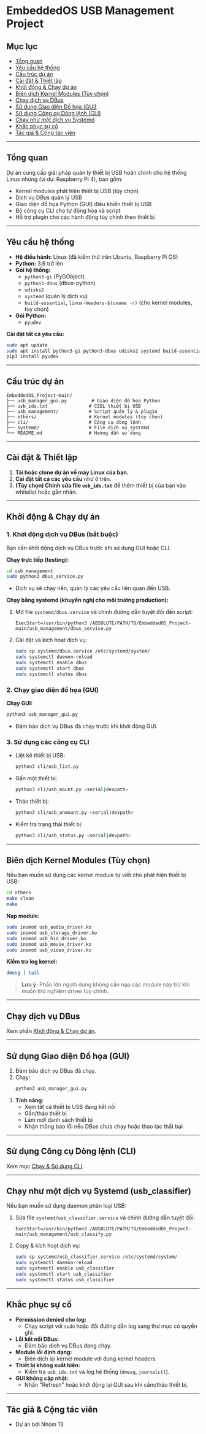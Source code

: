 # EmbeddedOS USB Management Project

## Mục lục
- [Tổng quan](#tổng-quan)
- [Yêu cầu hệ thống](#yêu-cầu-hệ-thống)
- [Cấu trúc dự án](#cấu-trúc-dự-án)
- [Cài đặt & Thiết lập](#cài-đặt--thiết-lập)
- [Khởi động & Chạy dự án](#khởi-động--chạy-dự-án)
- [Biên dịch Kernel Modules (Tùy chọn)](#biên-dịch-kernel-modules-tùy-chọn)
- [Chạy dịch vụ DBus](#chạy-dịch-vụ-dbus)
- [Sử dụng Giao diện Đồ họa (GUI)](#sử-dụng-giao-diện-đồ-họa-gui)
- [Sử dụng Công cụ Dòng lệnh (CLI)](#sử-dụng-công-cụ-dòng-lệnh-cli)
- [Chạy như một dịch vụ Systemd](#chạy-như-một-dịch-vụ-systemd)
- [Khắc phục sự cố](#khắc-phục-sự-cố)
- [Tác giả & Cộng tác viên](#tác-giả--cộng-tác-viên)

---

## Tổng quan
Dự án cung cấp giải pháp quản lý thiết bị USB hoàn chỉnh cho hệ thống Linux nhúng (ví dụ: Raspberry Pi 4), bao gồm:
- Kernel modules phát hiện thiết bị USB (tùy chọn)
- Dịch vụ DBus quản lý USB
- Giao diện đồ họa Python (GUI) điều khiển thiết bị USB
- Bộ công cụ CLI cho tự động hóa và script
- Hỗ trợ plugin cho các hành động tùy chỉnh theo thiết bị

---

## Yêu cầu hệ thống
- **Hệ điều hành:** Linux (đã kiểm thử trên Ubuntu, Raspberry Pi OS)
- **Python:** 3.6 trở lên
- **Gói hệ thống:**
  - `python3-gi` (PyGObject)
  - `python3-dbus` (dbus-python)
  - `udisks2`
  - `systemd` (quản lý dịch vụ)
  - `build-essential`, `linux-headers-$(uname -r)` (cho kernel modules, tùy chọn)
- **Gói Python:**
  - `pyudev`

**Cài đặt tất cả yêu cầu:**
```bash
sudo apt update
sudo apt install python3-gi python3-dbus udisks2 systemd build-essential linux-headers-$(uname -r) python3-pip
pip3 install pyudev
```

---

## Cấu trúc dự án
```
EmbeddedOS_Project-main/
├── usb_manager_gui.py         # Giao diện đồ họa Python
├── usb_ids.txt               # CSDL thiết bị USB
├── usb_management/           # Script quản lý & plugin
├── others/                   # Kernel modules (tùy chọn)
├── cli/                      # Công cụ dòng lệnh
├── systemd/                  # File dịch vụ systemd
└── README.md                 # Hướng dẫn sử dụng
```

---

## Cài đặt & Thiết lập

1. **Tải hoặc clone dự án về máy Linux của bạn.**
2. **Cài đặt tất cả các yêu cầu** như ở trên.
3. **(Tùy chọn) Chỉnh sửa file `usb_ids.txt`** để thêm thiết bị của bạn vào whitelist hoặc gắn nhãn.

---

## Khởi động & Chạy dự án

### 1. Khởi động dịch vụ DBus (bắt buộc)

Bạn cần khởi động dịch vụ DBus trước khi sử dụng GUI hoặc CLI.

**Chạy trực tiếp (testing):**
```bash
cd usb_management
sudo python3 dbus_service.py
```
- Dịch vụ sẽ chạy nền, quản lý các yêu cầu liên quan đến USB.

**Chạy bằng systemd (khuyến nghị cho môi trường production):**
1. Mở file `systemd/dbus.service` và chỉnh đường dẫn tuyệt đối đến script:
   ```
   ExecStart=/usr/bin/python3 /ABSOLUTE/PATH/TO/EmbeddedOS_Project-main/usb_management/dbus_service.py
   ```
2. Cài đặt và kích hoạt dịch vụ:
   ```bash
   sudo cp systemd/dbus.service /etc/systemd/system/
   sudo systemctl daemon-reload
   sudo systemctl enable dbus
   sudo systemctl start dbus
   sudo systemctl status dbus
   ```

### 2. Chạy giao diện đồ họa (GUI)

**Chạy GUI:**
```bash
python3 usb_manager_gui.py
```
- Đảm bảo dịch vụ DBus đã chạy trước khi khởi động GUI.

### 3. Sử dụng các công cụ CLI

- Liệt kê thiết bị USB:
  ```bash
  python3 cli/usb_list.py
  ```
- Gắn một thiết bị:
  ```bash
  python3 cli/usb_mount.py <serial|devpath>
  ```
- Tháo thiết bị:
  ```bash
  python3 cli/usb_unmount.py <serial|devpath>
  ```
- Kiểm tra trạng thái thiết bị:
  ```bash
  python3 cli/usb_status.py <serial|devpath>
  ```

---

## Biên dịch Kernel Modules (Tùy chọn)
Nếu bạn muốn sử dụng các kernel module tự viết cho phát hiện thiết bị USB:
```bash
cd others
make clean
make
```
**Nạp module:**
```bash
sudo insmod usb_audio_driver.ko
sudo insmod usb_storage_driver.ko
sudo insmod usb_hid_driver.ko
sudo insmod usb_mouse_driver.ko
sudo insmod usb_video_driver.ko
```
**Kiểm tra log kernel:**
```bash
dmesg | tail
```
> **Lưu ý:** Phần lớn người dùng không cần nạp các module này trừ khi muốn thử nghiệm driver tùy chỉnh.

---

## Chạy dịch vụ DBus

Xem phần [Khởi động & Chạy dự án](#khởi-động--chạy-dự-án).

---

## Sử dụng Giao diện Đồ họa (GUI)

1. Đảm bảo dịch vụ DBus đã chạy.
2. Chạy:
   ```bash
   python3 usb_manager_gui.py
   ```
3. **Tính năng:**
   - Xem tất cả thiết bị USB đang kết nối
   - Gắn/tháo thiết bị
   - Làm mới danh sách thiết bị
   - Nhận thông báo lỗi nếu DBus chưa chạy hoặc thao tác thất bại

---

## Sử dụng Công cụ Dòng lệnh (CLI)

Xem mục [Chạy & Sử dụng CLI](#khởi-động--chạy-dự-án).

---

## Chạy như một dịch vụ Systemd (usb_classifier)
Nếu bạn muốn sử dụng daemon phân loại USB:
1. Sửa file `systemd/usb_classifier.service` và chỉnh đường dẫn tuyệt đối:
   ```
   ExecStart=/usr/bin/python3 /ABSOLUTE/PATH/TO/EmbeddedOS_Project-main/usb_management/usb_classify.py
   ```
2. Copy & kích hoạt dịch vụ:
   ```bash
   sudo cp systemd/usb_classifier.service /etc/systemd/system/
   sudo systemctl daemon-reload
   sudo systemctl enable usb_classifier
   sudo systemctl start usb_classifier
   sudo systemctl status usb_classifier
   ```

---

## Khắc phục sự cố

- **Permission denied cho log:**  
  - Chạy script với `sudo` hoặc đổi đường dẫn log sang thư mục có quyền ghi.
- **Lỗi kết nối DBus:**  
  - Đảm bảo dịch vụ DBus đang chạy.
- **Module lỗi định dạng:**  
  - Biên dịch lại kernel module với đúng kernel headers.
- **Thiết bị không xuất hiện:**  
  - Kiểm tra `usb_ids.txt` và log hệ thống (`dmesg`, `journalctl`).
- **GUI không cập nhật:**  
  - Nhấn "Refresh" hoặc khởi động lại GUI sau khi cắm/tháo thiết bị.

---

## Tác giả & Cộng tác viên
- Dự án bởi Nhóm 13
